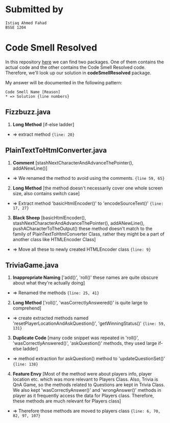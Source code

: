 # Submitted by #
    Istiaq Ahmed Fahad
    BSSE 1204

# Code Smell Resolved #

In this repository [here](https://github.com/ahmedfahad04/refactoring-workshop/tree/master/java/src/main/java) we can find two packages. One of them contains the actual code
and the other contains the Code Smell Resolved code. Therefore, we'll look up our solution in **codeSmellResolved**
package. 

My answer will be documented in the following pattern:

    Code Smell Name [Reason] 
    * => Solution {line numbers}

## Fizzbuzz.java ## 

1. **Long Method** [if-else ladder] 
* => extract method `{line: 20}`

## PlainTextToHtmlConverter.java ## 

1. **Comment** [stashNextCharacterAndAdvanceThePointer(), addANewLine()] 
* => We renamed the method to avoid using the comments. `{line 59, 65}`
2. **Long Method** [the method doesn't necessarily cover one whole screen size, also contains switch case] 
* => Extract method 'basicHtmlEncoder()' to 'encodeSourceText()' `{line: 17, 27}`
3. **Black Sheep** [basicHtmlEncoder(), stashNextCharacterAndAdvanceThePointer(), addANewLine(), pushACharacterToTheOutput() these method doesn't match to the family of PlainTextToHtmlConverter Class, rather they might be a part of another class like HTMLEncoder Class]
* => Move all these to newly created HTMLEncoder class `{line: 9}`

## TriviaGame.java ##
1. **Inappropriate Naming** ['add()', 'roll()' these names are quite obscure about what they're actually doing] 
* => Renamed the methods `{line: 25, 41}`

2. **Long Method**  ['roll()', 'wasCorrectlyAnswered()' is quite large to comprehend]
* => create extracted methods named 'resetPlayerLocationAndAskQuestion()', 'getWinningStatus()' `{line: 59, 131}`

3. **Duplicate Code**  [many code snippet was repeated in 'roll()', 'wasCorrectlyAnswered()', 'askQuestion()' methods, they used large if-else ladder] 
* => method extraction for askQuestion() method to 'updateQuestionSet()' `{line: 138}`

4. **Feature Envy** [Most of the method were about players info, player location etc. which was more relevant to Players Class. Also, Trivia is QnA Game, so the methods related to Questions are kept in Trivia Class. We also kept 'wasCorrectlyAnswer()' and 'wrongAnswer()' methods in player as it frequently access the data for Players class. Therefore, these methods are much relevant for Players class] 
* => Therefore those methods are moved to players class `{line: 6, 70, 82, 97, 107}`
